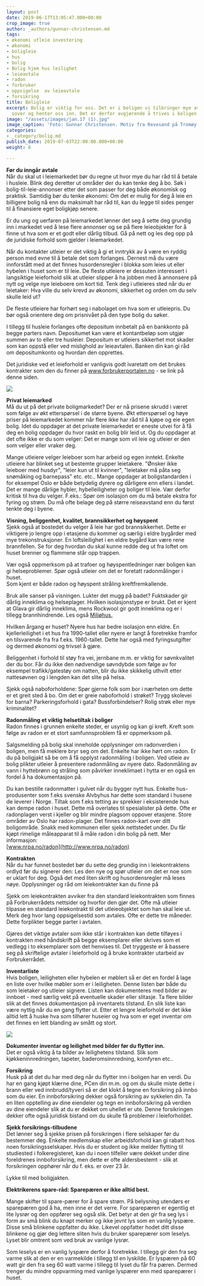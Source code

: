 ```yaml
---
layout: post
date: 2019-06-17T13:05:47.000+00:00
crop_image: true
author: _authors/gunnar-christensen.md
tags:
- økonomi utleie investering
- økonomi
- boligleie
- hus
- bolig
- Bolig hjem hus leilighet
- leieavtale
- radon
- forbruker
- oppsigelse  av leieavtale
- forsikring
title: Boligleie
excerpt: Bolig er viktig for oss. Det er i boligen vi tilbringer mye av fritiden,
  sover og henter oss inn. Det er derfor avgjørende å trives i boligen.
image: "/assets/images/jan.17 (1).jpg"
image_caption: 'Foto: Gunnar Christensen. Motiv fra Revesand på Tromøy ved Arendal.'
categories:
- _category/bolig.md
publish_date: 2019-07-03T22:00:00.000+00:00
weight: 6

---
```

**Før du inngår avtale**  
Når du skal ut i leiemarkedet bør du regne ut hvor mye du har råd til å betale i husleie. Blink deg deretter ut områder der du kan tenke deg å bo. Søk i bolig-til-leie-annonser etter det som passer for deg både økonomisk og praktisk. Samtidig bør du tenke økonomi: Om det er mulig for deg å leie en billigere bolig nå enn du maksimalt har råd til, kan du legge til sides penger til å finansiere eget boligkjøp senere.

Er du ung og uerfaren på leiemarkedet lønner det seg å sette deg grundig inn i markedet ved å lese flere annonser og se på flere leieobjekter for å finne ut hva som er et godt eller dårlig tilbud. Gå på nett og les deg opp på de juridiske forhold som gjelder i leiemarkedet.

Når du kontakter utleier er det viktig å gi et inntrykk av å være en ryddig person med evne til å betale det som forlanges. Dernest må du være innforstått med at det finnes husordensregler i blokka som leies ut eller hybelen i huset som er til leie. De fleste utleiere er dessuten interessert i langsiktige leieforhold slik at utleier slipper å ha jobben med å annonsere på nytt og velge nye leieboere om kort tid. Tenk deg i utleieres sted når du er leietaker: Hva ville du selv krevd av økonomi, sikkerhet og orden om du selv skulle leid ut?

De fleste utleiere har forhørt seg i nabolaget om hva som er utleiepris. Du bør også orientere deg om prisnivået på den type bolig du søker.

I tillegg til husleie forlanges ofte depositum innbetalt på en bankkonto på begge parters navn. Depositumet kan være et kontantbeløp som utgjør summen av to eller tre husleier. Depositum er utleiers sikkerhet mot skader som kan oppstå eller ved mislighold av leieavtalen. Banken din kan gi råd om depositumkonto og hvordan den opprettes.

Det juridiske ved et leieforhold er vanligvis godt ivaretatt om det brukes kontrakter som den du finner på www.forbrukerportalen.no - se link på denne siden.

![](/assets/images/hytte.jpg)

**Privat leiemarked**  
Må du ut på det private boligmarkedet? Der er nå prisene skrudd i været som følge av økt etterspørsel i de større byene. Økt etterspørsel og høye priser på leiemarkedet kommer når flere ikke har råd til å kjøpe og eie egen bolig. Idet du oppdager at det private leiemarkedet er eneste utvei for å få deg en bolig oppdager du hvor raskt en bolig blir leid ut. Og du oppdager at det ofte ikke er du som velger: Det er mange som vil leie og utleier er den som velger eller vraker deg.

Mange utleiere velger leieboer som har arbeid og egen inntekt. Enkelte utleiere har blinket seg ut bestemte grupper leietakere. "Ønsker ikke leieboer med husdyr", "leier kun ut til kvinner", "leietaker må påta seg snømåking og barnepass" etc. etc.. Mange oppdager at boligstandarden i for eksempel Oslo er både betydelig dyrere og dårligere enn ellers i landet. Det er mange dårlige hybler, hybelleiligheter og boliger til leie. Vær derfor kritisk til hva du velger. F.eks.: Spør om isolasjon om du må betale ekstra for fyring og strøm. Du må ofte belage deg på større reiseavstand enn du først tenkte deg i byene.

**Visning, beliggenhet, kvalitet, brannsikkerhet og høyspent**  
Sjekk også at bostedet du velger å leie har god brannsikkerhet. Dette er viktigere jo lengre opp i etasjene du kommer og særlig i eldre bygårder med mye trekonstruksjoner. En loftsleilighet i en eldre bygård kan være rene brannfellen. Se for deg hvordan du skal kunne redde deg ut fra loftet om huset brenner og flammene står opp trappen.

Vær også oppmerksom på at trafoer og høyspentledninger nær boligen kan gi helseproblemer. Spør også utleier om det er foretatt radonmålinger i huset.   
Som kjent er både radon og høyspent stråling kreftfremkallende.

Bruk alle sanser på visningen. Lukter det mugg på badet? Fuktskader gir dårlig inneklima og helseplager. Hvilken isolasjonstype er brukt. Det er kjent at Glava gir dårlig inneklima, mens Rockwool gir godt inneklima og er i tillegg brannhindrende. Les også [Miljøhus.](http://www.helping.no/miljohus.htm)

Hvilken årgang er huset? Nyere hus har bedre isolasjon enn eldre. En kjellerleilighet i et hus fra 1990-tallet eller nyere er langt å foretrekke framfor en tilsvarende fra fra f.eks. 1960-tallet. Dette har også med fyringsutgifter og dermed økonomi og trivsel å gjøre.

Beliggenhet i forhold til støy fra vei, jernbane m.m. er viktig for søvnkvalitet der du bor. Får du ikke den nødvendige søvndybde som følge av for eksempel trafikk/gatestøy om natten, blir du ikke skikkelig uthvilt etter nattesøvnen og i lengden kan det slite på helsa.

Sjekk også naboforholdene: Spør gjerne folk som bor i nærheten om dette er et greit sted å bo. Om det er greie naboforhold i strøket? Trygg skolevei for barna? Parkeringsforhold i gata? Bussforbindelser? Rolig strøk eller mye kriminalitet?

**Radonmåling et viktig helsetiltak i boliger**  
Radon finnes i grunnen enkelte steder, er usynlig og kan gi kreft. Kreft som følge av radon er et stort samfunnsproblem få er oppmerksom på.

Salgsmelding på bolig skal inneholde opplysninger om radonverdien i boligen, men få meklere bryr seg om det. Enkelte har ikke hørt om radon. Er du på boligjakt så be om å få opplyst radonmåling i boligen. Ved utleie av bolig plikter utleier å presentere radonmåling av nyere dato. Radonmåling av vann i hyttebrønn og stråling som påvirker inneklimaet i hytta er en også en fordel å ha dokumentasjon på.

Du kan bestille radonmatter i gulvet når du bygger nytt hus. Enkelte hus-produsenter som f.eks svenske Alvbyhus har dette som standard i husene de leverer i Norge. Tiltak som f.eks tetting av sprekker i eksisterende hus kan dempe radon i huset. Dette må overlates til spesialister på dette. Ofte er radonplagen verst i kjeller og blir mindre plagsom oppover etasjene. Store områder av Oslo har radon-plager. Det finnes radon-kart over ditt boligområde. Snakk med kommunen eller sjekk nettstedet under. Du får kjøpt rimelige måleapparat til å måle radon i din bolig på nett. Mer informasjon:  
[www.nrpa.no/radon](http://www.nrpa.no/radon)

**Kontrakten**  
Når du har funnet bostedet bør du sette deg grundig inn i leiekontraktens ordlyd før du signerer den: Les den nye og spør utleier om det er noe som er uklart for deg. Også det med liten skrift og husordensregler må leses nøye. Opplysninger og råd om leiekontrakter kan du finne på

Sjekk om leiekontrakten avviker fra den standard leiekontrakten som finnes på Forbrukerrådets nettsider og hvorfor den gjør det. Ofte må utleier tilpasse en standard leiekontrakt til det utleieobjektet som han skal leie ut. Merk deg hvor lang oppsigelsestid som avtales. Ofte er dette tre måneder. Dette forplikter begge parter i avtalen.

Gjøres det viktige avtaler som ikke står i kontrakten kan dette tilføyes i kontrakten med håndskrift på begge eksemplarer eller skrives som et vedlegg i to eksemplarer som det henvises til. Det tryggeste er å bassere seg på skriftelige avtaler i leieforhold og å bruke kontrakter utarbeid av Forbrukerrådet.

**Inventarliste**  
Hvis boligen, leiligheten eller hybelen er møblert så er det en fordel å lage en liste over hvilke møbler som er i leiligheten. Denne listen bør både du som leietaker og utleier signere. Listen kan dokumenteres med bilder av innboet - med særlig vekt på eventuelle skader eller slitasje. Ta flere bilder slik at det finnes dokumentasjon på inventarets tilstand. En slik liste kan være nyttig når du en gang flytter ut. Etter et lengre leieforhold er det ikke alltid lett å huske hva som tilhører huseier og hva som er eget inventar om det finnes en lett blanding av smått og stort.

![](/assets/images/husostheia2.jpg)

**Dokumenter inventar og leilighet med bilder før du flytter inn.**  
Det er også viktig å ta bilder av leilighetens tilstand. Slik som kjøkkeninnredningen, tapeter, baderomsinnredning, komfyren etc..

**Forsikring**  
Husk på at det du har med deg når du flytter inn i boligen har en verdi. Du har en gang kjøpt klærne dine, PCen din m.m. og om du skulle miste dette i brann eller ved innbrudd/tyveri så er det klokt å tegne en forsikring på innbo som du eier. En innboforsikring dekker også forsikring av sykkelen din. Ta en liten opptelling av dine eiendeler og tegn en innboforsikring på verdien av dine eiendeler slik at du er dekket om uhellet er ute. Denne forsikringen dekker ofte også juridisk bistand om du skulle få problemer i leieforholdet.

**Sjekk forsikrings-tilbudene**  
Det lønner seg å sjekke prisen på forsikringen i flere selskaper før du bestemmer deg. Enkelte medlemskap eller arbeidsforhold kan gi rabatt hos noen forsikringsselskaper. Hvis du er student og ikke melder flytting til studiested i folkeregisteret, kan du i noen tilfeller være dekket under dine foreldrenes innboforsikring, men dette er ofte aldersbestemt - slik at forsikringen opphører når du f. eks. er over 23 år.

Lykke til med boligjakten.

**Elektrikerens spare-råd: Sparepæren er ikke alltid best.**

Mange skifter til spare-pærer for å spare strøm. På belysning utendørs er sparepæren god å ha, men inne er det verre. For sparepæren er egentlig et lite lysrør og den oppfører seg også slik. Det betyr at den gir fra seg lys i form av små blink du knapt merker og ikke jevnt lys som en vanlig lyspære. Disse små blinkene oppfatter du ikke. Likevel oppfatter hodet ditt disse blinkene og gjør deg lettere sliten hvis du bruker sparepærer som leselys. Lyset blir omtrent som ved bruk av vanlige lysrør.

Som leselys er en vanlig lyspære derfor å foretrekke. I tillegg gir den fra seg varme slik at den er en varmekilde i tillegg til en lyskilde. Er lyspæren på 60 watt gir den fra seg 60 watt varme i tillegg til lyset du får fra pæren. Dermed trenger du mindre oppvarming med vanlige lyspærer enn med sparepærer i huset.